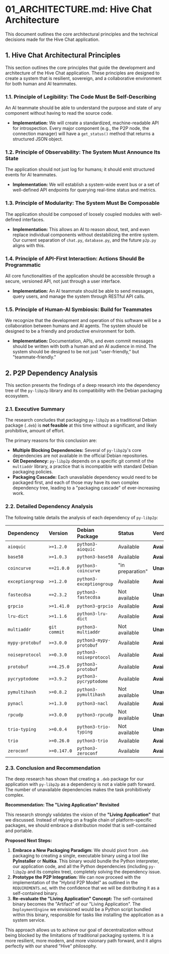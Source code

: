 # 01_ARCHITECTURE.md: Hive Chat Architecture

This document outlines the core architectural principles and the technical decisions made for the Hive Chat application.

## 1. Hive Chat Architectural Principles

This section outlines the core principles that guide the development and architecture of the Hive Chat application. These principles are designed to create a system that is resilient, sovereign, and a collaborative environment for both human and AI teammates.

### 1.1. Principle of Legibility: The Code Must Be Self-Describing

An AI teammate should be able to understand the purpose and state of any component without having to read the source code.

*   **Implementation:** We will create a standardized, machine-readable API for introspection. Every major component (e.g., the P2P node, the connection manager) will have a `get_status()` method that returns a structured JSON object.

### 1.2. Principle of Observability: The System Must Announce Its State

The application should not just log for humans; it should emit structured events for AI teammates.

*   **Implementation:** We will establish a system-wide event bus or a set of well-defined API endpoints for querying real-time status and metrics.

### 1.3. Principle of Modularity: The System Must Be Composable

The application should be composed of loosely coupled modules with well-defined interfaces.

*   **Implementation:** This allows an AI to reason about, test, and even replace individual components without destabilizing the entire system. Our current separation of `chat.py`, `database.py`, and the future `p2p.py` aligns with this.

### 1.4. Principle of API-First Interaction: Actions Should Be Programmatic

All core functionalities of the application should be accessible through a secure, versioned API, not just through a user interface.

*   **Implementation:** An AI teammate should be able to send messages, query users, and manage the system through RESTful API calls.

### 1.5. Principle of Human-AI Symbiosis: Build for Teammates

We recognize that the development and operation of this software will be a collaboration between humans and AI agents. The system should be designed to be a friendly and productive environment for both.

*   **Implementation:** Documentation, APIs, and even commit messages should be written with both a human and an AI audience in mind. The system should be designed to be not just "user-friendly," but "teammate-friendly."

## 2. P2P Dependency Analysis

This section presents the findings of a deep research into the dependency tree of the `py-libp2p` library and its compatibility with the Debian packaging ecosystem.

### 2.1. Executive Summary

The research concludes that packaging `py-libp2p` as a traditional Debian package (`.deb`) is **not feasible** at this time without a significant, and likely prohibitive, amount of effort.

The primary reasons for this conclusion are:
*   **Multiple Blocking Dependencies:** Several of `py-libp2p`'s core dependencies are not available in the official Debian repositories.
*   **Git Dependency:** `py-libp2p` depends on a specific git commit of the `multiaddr` library, a practice that is incompatible with standard Debian packaging policies.
*   **Packaging Cascade:** Each unavailable dependency would need to be packaged first, and each of those may have its own complex dependency tree, leading to a "packaging cascade" of ever-increasing work.

### 2.2. Detailed Dependency Analysis

The following table details the analysis of each dependency of `py-libp2p`:

| Dependency | Version | Debian Package | Status | Verdict |
| :--- | :--- | :--- | :--- | :--- |
| `aioquic` | `>=1.2.0` | `python3-aioquic` | Available | **Available** |
| `base58` | `>=1.0.3` | `python3-base58` | Available | **Available** |
| `coincurve` | `==21.0.0` | `python3-coincurve` | "in preparation" | **Unavailable/Blocker** |
| `exceptiongroup` | `>=1.2.0` | `python3-exceptiongroup` | Available | **Available** |
| `fastecdsa` | `==2.3.2` | `python3-fastecdsa` | Not available | **Unavailable/Blocker** |
| `grpcio` | `>=1.41.0` | `python3-grpcio` | Available | **Available** |
| `lru-dict` | `>=1.1.6` | `python3-lru-dict` | Available | **Available** |
| `multiaddr` | `git commit` | `python3-multiaddr` | Not available | **Unavailable/Blocker** |
| `mypy-protobuf` | `>=3.0.0` | `python3-mypy-protobuf` | Available | **Available** |
| `noiseprotocol` | `>=0.3.0` | `python3-noiseprotocol` | Available | **Available** |
| `protobuf` | `>=4.25.0` | `python3-protobuf` | Available | **Available** |
| `pycryptodome` | `>=3.9.2` | `python3-pycryptodome` | Available | **Available** |
| `pymultihash` | `>=0.8.2` | `python3-pymultihash` | Not available | **Unavailable/Blocker** |
| `pynacl` | `>=1.3.0` | `python3-nacl` | Available | **Available** |
| `rpcudp` | `>=3.0.0` | `python3-rpcudp` | Not available | **Unavailable/Blocker** |
| `trio-typing` | `>=0.0.4` | `python3-trio-typing` | Not available | **Unavailable/Blocker** |
| `trio` | `>=0.26.0` | `python3-trio` | Available | **Available** |
| `zeroconf` | `>=0.147.0` | `python3-zeroconf` | Available | **Available** |

### **2.3. Conclusion and Recommendation**

The deep research has shown that creating a `.deb` package for our application with `py-libp2p` as a dependency is not a viable path forward. The number of unavailable dependencies makes the task prohibitively complex.

**Recommendation: The "Living Application" Revisited**

This research strongly validates the vision of the **"Living Application"** that we discussed. Instead of relying on a fragile chain of platform-specific packages, we should embrace a distribution model that is self-contained and portable.

**Proposed Next Steps:**

1.  **Embrace a New Packaging Paradigm:** We should pivot from `.deb` packaging to creating a single, executable binary using a tool like **PyInstaller** or **Nuitka**. This binary would bundle the Python interpreter, our application code, and all the Python dependencies (including `py-libp2p` and its complex tree), completely solving the dependency issue.
2.  **Prototype the P2P Integration:** We can now proceed with the implementation of the "Hybrid P2P Model" as outlined in the `REQUIREMENTS.md`, with the confidence that we will be distributing it as a self-contained binary.
3.  **Re-evaluate the "Living Application" Concept:** The self-contained binary becomes the "Artifact" of our "Living Application". The `DeploymentEngine` we envisioned would be a Python script bundled within this binary, responsible for tasks like installing the application as a system service.

This approach allows us to achieve our goal of decentralization without being blocked by the limitations of traditional packaging systems. It is a more resilient, more modern, and more visionary path forward, and it aligns perfectly with our shared "Hive" philosophy.